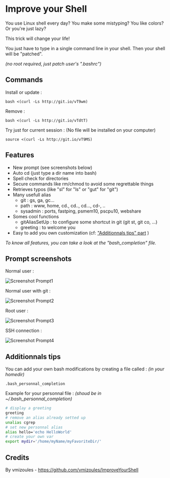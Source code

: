 Improve your Shell
=============

You use Linux shell every day? You make some mistyping? You like colors? Or you're just lazy?

This trick will change your life!

You just have to type in a single command line in your shell. Then your shell will be "patched".

_(no root required, just patch user's ".bashrc")_


Commands
--------

Install or update :

    bash <(curl -Ls http://git.io/vT9wm)

Remove :

    bash <(curl -Ls http://git.io/vTdtT)

Try just for current session : (No file will be installed on your computer)

    source <(curl -Ls http://git.io/vT9MS)


Features
------

- New prompt (see screenshots below)
- Auto cd (just type a dir name into bash)
- Spell check for directories
- Secure commands like rm/chmod to avoid some regrettable things
- Retrieves typos (like "sl" for "ls" or "gut" for "git")
- Many usefull alias
  - git : gs, ga, gc...
  - path : www, home, cd., cd.., cd..., cd-, ..
  - sysadmin : ports, fastping, psmem10, pscpu10, webshare
- Somes cool functions
  - gitAliasSetUp : to configure some shortcut in git (git st, git co, ...)
  - greeting : to welcome you
- Easy to add you own customization (cf: ["Additionnals tips" part](##Additionnals-tips) )

_To know all features, you can take a look at the "bash_completion" file._

Prompt screenshots
--------

Normal user :


![Screenshot Prompt1](/screenshot/prompt1.jpg?raw=true "Normal prompt")


Normal user with git :


![Screenshot Prompt2](/screenshot/prompt2.jpg?raw=true "Normal prompt with git")


Root user :


![Screenshot Prompt3](/screenshot/prompt3.jpg?raw=true "Root prompt")


SSH connection :


![Screenshot Prompt4](/screenshot/prompt4.png?raw=true "Prompt on SSH")

Additionnals tips
----

You can add your own bash modifications by creating a file called : _(in your homedir)_

    .bash_personnal_completion

Example for your personnal file : _(shoud be in ~/.bash_personnal_completion)_

```bash
# display a greeting
greeting
# remove an alias already setted up
unalias cgrep
# set new personnal alias
alias hello='echo HelloWorld'
# create your own var
export mydir='/home/myName/myFavoriteDir/'
```

Credits
-------

By vmizoules - https://github.com/vmizoules/ImproveYourShell

